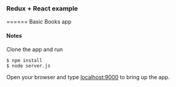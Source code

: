 ### Redux + React example
======
Basic Books app 

#### Notes

Clone the app and run
```
$ npm install
$ node server.js 
```

Open your browser and type [localhost:9000](http://localhost:9000/) to bring up the app. 
